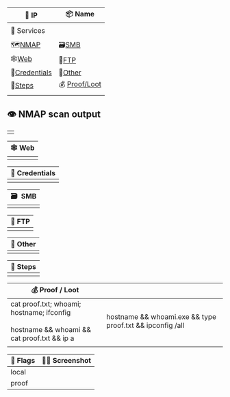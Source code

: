 
| <div class="td-sm">📌 IP</div>                                                                                                                                                                                                                                                                           | <div class="td-sm">📦 Name</div>                                                                                                                                                                                                                                                                         |
| -------------------------------------------------------------------------------------------------------------------------------------------------------------------------------------------------------------------------------------------------------------------------------------------------------- | -------------------------------------------------------------------------------------------------------------------------------------------------------------------------------------------------------------------------------------------------------------------------------------------------------- |
|                                                                                                                                                                                                                                                                                                          |                                                                                                                                                                                                                                                                                                          |
| 🐙 Services                                                                                                                                                                                                                                                                                              |                                                                                                                                                                                                                                                                                                          |
|                                                                                                                                                                                                                                                                                                          |                                                                                                                                                                                                                                                                                                          |
| 🗺[NMAP](#👁️-nmap-scan-output)                                                                                                                                                                                                                                                                          | 🗃[SMB](onenote:#PENTEST%20TEMPLATE%20v2&section-id={6C38DFA3-13AE-4D1B-AE88-77D7D4099297}&page-id={FB2D30C1-FDA5-4806-8D71-81547E9C02D9}&object-id={A3341C1F-CCFA-4CE7-8BCA-73D4D422073E}&4B&base-path=https://d.docs.live.net/0d291379410111e9/Documents/PTESTING/PENTEST%20TEMPLATE%20v2.one)         |
| 🕸[Web](onenote:#PENTEST%20TEMPLATE%20v2&section-id={6C38DFA3-13AE-4D1B-AE88-77D7D4099297}&page-id={FB2D30C1-FDA5-4806-8D71-81547E9C02D9}&object-id={A3341C1F-CCFA-4CE7-8BCA-73D4D422073E}&39&base-path=https://d.docs.live.net/0d291379410111e9/Documents/PTESTING/PENTEST%20TEMPLATE%20v2.one)         | 💾[FTP](onenote:#PENTEST%20TEMPLATE%20v2&section-id={6C38DFA3-13AE-4D1B-AE88-77D7D4099297}&page-id={FB2D30C1-FDA5-4806-8D71-81547E9C02D9}&object-id={A3341C1F-CCFA-4CE7-8BCA-73D4D422073E}&53&base-path=https://d.docs.live.net/0d291379410111e9/Documents/PTESTING/PENTEST%20TEMPLATE%20v2.one)         |
| 🧩[Credentials](onenote:#PENTEST%20TEMPLATE%20v2&section-id={6C38DFA3-13AE-4D1B-AE88-77D7D4099297}&page-id={FB2D30C1-FDA5-4806-8D71-81547E9C02D9}&object-id={A3341C1F-CCFA-4CE7-8BCA-73D4D422073E}&42&base-path=https://d.docs.live.net/0d291379410111e9/Documents/PTESTING/PENTEST%20TEMPLATE%20v2.one) | 🎯[Other](onenote:#PENTEST%20TEMPLATE%20v2&section-id={6C38DFA3-13AE-4D1B-AE88-77D7D4099297}&page-id={FB2D30C1-FDA5-4806-8D71-81547E9C02D9}&object-id={A3341C1F-CCFA-4CE7-8BCA-73D4D422073E}&5B&base-path=https://d.docs.live.net/0d291379410111e9/Documents/PTESTING/PENTEST%20TEMPLATE%20v2.one)       |
| 👣[Steps](onenote:#PENTEST%20TEMPLATE%20v2&section-id={6C38DFA3-13AE-4D1B-AE88-77D7D4099297}&page-id={FB2D30C1-FDA5-4806-8D71-81547E9C02D9}&object-id={A3341C1F-CCFA-4CE7-8BCA-73D4D422073E}&7F&base-path=https://d.docs.live.net/0d291379410111e9/Documents/PTESTING/PENTEST%20TEMPLATE%20v2.one)       | 💰 [Proof/Loot](onenote:#PENTEST%20TEMPLATE%20v2&section-id={6C38DFA3-13AE-4D1B-AE88-77D7D4099297}&page-id={FB2D30C1-FDA5-4806-8D71-81547E9C02D9}&object-id={631DB266-6646-4C3A-9778-91556803DF95}&85&base-path=https://d.docs.live.net/0d291379410111e9/Documents/PTESTING/PENTEST%20TEMPLATE%20v2.one) |
|                                                                                                                                                                                                                                                                                                          |                                                                                                                                                                                                                                                                                                          |
## 👁️ NMAP scan output

|     |
| --- |
|     |


| <div class="td-lg">🕸 Web</div> |
| ------------------------------- |
|                                 |

| <div class="td-lg">🧩 Credentials</div> |
| --------------------------------------- |
|                                         |

| <div class="td-lg">🗃  SMB</div> |
| -------------------------------- |
|                                  |
<div name="nmap"></div>

| <div class="td-lg">💾 FTP</div> |
| ------------------------------- |
|                                 |

| <div class="td-lg">🎯 Other</div> |
| --------------------------------- |
|                                   |

| <div class="td-lg">👣 Steps</div> |
| --------------------------------- |
|                                   |

| <div class="td-sm">💰 Proof / Loot</div>                                                     | <div class="td-sm"></div>                                 |
| -------------------------------------------------------------------------------------------- | --------------------------------------------------------- |
| cat proof.txt; whoami; hostname; ifconfig<br><br>hostname && whoami && cat proof.txt && ip a | hostname && whoami.exe && type proof.txt && ipconfig /all |
|                                                                                              |                                                           |

| <div class="td-sm">🎌 Flags</div> | <div class="td-sm">👨‍💻 Screenshot</div> |
| --------------------------------- | ----------------------------------------- |
| local                             |                                           |
| proof                             |                                           |
